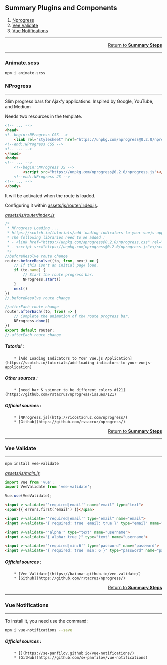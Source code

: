 ## Summary Plugins and Components
1. [Nprogress](#nprogress)
2. [Vee Validate]()
3. [Vue Notifications]()

---------------------------------------------------------------------------------------

<div style="text-align: right"><a href="#summary-plugins-and-components">Return to <strong>Summary Steps</strong></a></div>

---------------------------------------------------------------------------------------
### Animate.scss

```bash
npm i animate.scss
```

### NProgress

---------------------------------------------------------------------------------------

Slim progress bars for Ajax'y applications. Inspired by Google, YouTube, and Medium

Needs two resources in the template.

```html
<!-- ... -->
<head>
<!--begin::NProgress CSS -->
    <link rel="stylesheet" href="https://unpkg.com/nprogress@0.2.0/nprogress.css">
<!--end::NProgress CSS -->
<!-- ... -->
</head>
<body>
<!-- ... -->
    <!--begin::NProgress JS -->
        <script src="https://unpkg.com/nprogress@0.2.0/nprogress.js"></script>
    <!--end::NProgress JS -->
<!-- ... -->
</body>
```

It will be activated when the route is loaded. 

Configuring it within [assets/js/router/index.js](../../assets/js/router/index.js).

_[assets/js/router/index.js](../../assets/js/router/index.js)_
```js
/*
 * NProgress Loading ...
 * https://scotch.io/tutorials/add-loading-indicators-to-your-vuejs-application
 * The following libraries need to be added :
 * - <link href="https://unpkg.com/nprogress@0.2.0/nprogress.css" rel="stylesheet" />
 * - <script src="https://unpkg.com/nprogress@0.2.0/nprogress.js"></script>
 */
//beforeResolve route change
router.beforeResolve((to, from, next) => {
    // If this isn't an initial page load.
    if (to.name) {
        // Start the route progress bar.
        NProgress.start()
    }
    next()
})
//.beforeResolve route change

//afterEach route change
router.afterEach((to, from) => {
    // Complete the animation of the route progress bar.
    NProgress.done()
})
export default router;
//.afterEach route change
```

##### Tutorial : 
        * [Add Loading Indicators to Your Vue.js Application](https://scotch.io/tutorials/add-loading-indicators-to-your-vuejs-application)
##### Other sources : 
        * [need bar & spinner to be different colors #121](https://github.com/rstacruz/nprogress/issues/121)
##### Official sources : 
        * [NProgress.js](http://ricostacruz.com/nprogress/)
        * [Github](https://github.com/rstacruz/nprogress/)
        
<div style="text-align: right"><a href="#summary-plugins-and-components">Return to <strong>Summary Steps</strong></a></div>

---------------------------------------------------------------------------------------

### Vee Validate

---------------------------------------------------------------------------------------

```bash
npm install vee-validate
```

_[assets/js/main.js](../../assets/js/main.js)_
```js
import Vue from 'vue';
import VeeValidate from 'vee-validate';

Vue.use(VeeValidate);
```

```html
<input v-validate="'required|email'" name="email" type="text">
<span>{{ errors.first('email') }}</span>
```
```html
<input v-validate="'required|email'" type="email" name="email">
<input v-validate="{ required: true, email: true }" type="email" name="email">

```

```html
<input v-validate="'alpha'" type="text" name="username">
<input v-validate="{ alpha: true }" type="text" name="username">
```

```html
<input v-validate="'required|min:6'" type="password" name="password">
<input v-validate="{ required: true, min: 6 }" type="password" name="password">
```
##### Official sources : 
        * [Vee Validate](https://baianat.github.io/vee-validate/)
        * [Github](https://github.com/rstacruz/nprogress/)

<div style="text-align: right"><a href="#summary-plugins-and-components">Return to <strong>Summary Steps</strong></a></div>

---------------------------------------------------------------------------------------

### Vue Notifications

---------------------------------------------------------------------------------------

To install it, you need use the command:

```bash
npm i vue-notifications --save
```

##### Official sources :
        * [](https://se-panfilov.github.io/vue-notifications/)
        * [GitHub](https://github.com/se-panfilov/vue-notifications)
